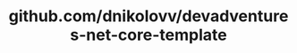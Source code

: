 ---
layout: post
title: github.com/dnikolovv/devadventures-net-core-template
categories: link
tags: [انگلیسی, برنامه‌نویسی]
---
